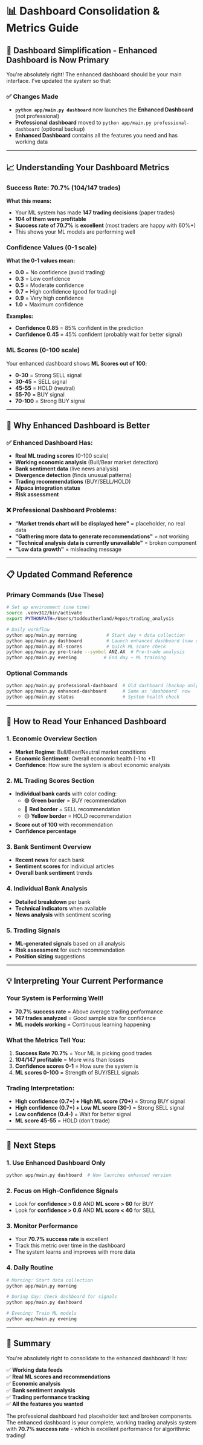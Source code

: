 # 📊 Dashboard Consolidation & Metrics Guide

## 🎯 **Dashboard Simplification - Enhanced Dashboard is Now Primary**

You're absolutely right! The enhanced dashboard should be your main interface. I've updated the system so that:

### ✅ **Changes Made**
- **`python app/main.py dashboard`** now launches the **Enhanced Dashboard** (not professional)
- **Professional dashboard** moved to `python app/main.py professional-dashboard` (optional backup)
- **Enhanced Dashboard** contains all the features you need and has working data

---

## 📈 **Understanding Your Dashboard Metrics**

### **Success Rate: 70.7% (104/147 trades)**
**What this means:**
- Your ML system has made **147 trading decisions** (paper trades)
- **104 of them were profitable** 
- **Success rate of 70.7%** is **excellent** (most traders are happy with 60%+)
- This shows your ML models are performing well

### **Confidence Values (0-1 scale)**
**What the 0-1 values mean:**
- **0.0** = No confidence (avoid trading)
- **0.3** = Low confidence 
- **0.5** = Moderate confidence
- **0.7** = High confidence (good for trading)
- **0.9** = Very high confidence 
- **1.0** = Maximum confidence

**Examples:**
- **Confidence 0.85** = 85% confident in the prediction
- **Confidence 0.45** = 45% confident (probably wait for better signal)

### **ML Scores (0-100 scale)**
Your enhanced dashboard shows **ML Scores out of 100**:
- **0-30** = Strong SELL signal
- **30-45** = SELL signal  
- **45-55** = HOLD (neutral)
- **55-70** = BUY signal
- **70-100** = Strong BUY signal

---

## 🚀 **Why Enhanced Dashboard is Better**

### **✅ Enhanced Dashboard Has:**
- **Real ML trading scores** (0-100 scale)
- **Working economic analysis** (Bull/Bear market detection)
- **Bank sentiment data** (live news analysis)
- **Divergence detection** (finds unusual patterns)
- **Trading recommendations** (BUY/SELL/HOLD)
- **Alpaca integration status**
- **Risk assessment**

### **❌ Professional Dashboard Problems:**
- **"Market trends chart will be displayed here"** = placeholder, no real data
- **"Gathering more data to generate recommendations"** = not working
- **"Technical analysis data is currently unavailable"** = broken component
- **"Low data growth"** = misleading message

---

## 📋 **Updated Command Reference**

### **Primary Commands (Use These)**
```bash
# Set up environment (one time)
source .venv312/bin/activate
export PYTHONPATH=/Users/toddsutherland/Repos/trading_analysis

# Daily workflow
python app/main.py morning           # Start day + data collection
python app/main.py dashboard         # Launch enhanced dashboard (now default)
python app/main.py ml-scores         # Quick ML score check
python app/main.py pre-trade --symbol ANZ.AX  # Pre-trade analysis
python app/main.py evening          # End day + ML training
```

### **Optional Commands**
```bash
python app/main.py professional-dashboard  # Old dashboard (backup only)
python app/main.py enhanced-dashboard      # Same as 'dashboard' now
python app/main.py status                  # System health check
```

---

## 🎯 **How to Read Your Enhanced Dashboard**

### **1. Economic Overview Section**
- **Market Regime**: Bull/Bear/Neutral market conditions
- **Economic Sentiment**: Overall economic health (-1 to +1)
- **Confidence**: How sure the system is about economic analysis

### **2. ML Trading Scores Section**  
- **Individual bank cards** with color coding:
  - 🟢 **Green border** = BUY recommendation
  - 🔴 **Red border** = SELL recommendation  
  - 🟡 **Yellow border** = HOLD recommendation
- **Score out of 100** with recommendation
- **Confidence percentage**

### **3. Bank Sentiment Overview**
- **Recent news** for each bank
- **Sentiment scores** for individual articles
- **Overall bank sentiment** trends

### **4. Individual Bank Analysis**
- **Detailed breakdown** per bank
- **Technical indicators** when available
- **News analysis** with sentiment scoring

### **5. Trading Signals**
- **ML-generated signals** based on all analysis
- **Risk assessment** for each recommendation
- **Position sizing** suggestions

---

## 💡 **Interpreting Your Current Performance**

### **Your System is Performing Well!**
- **70.7% success rate** = Above average trading performance
- **147 trades analyzed** = Good sample size for confidence
- **ML models working** = Continuous learning happening

### **What the Metrics Tell You:**
1. **Success Rate 70.7%** = Your ML is picking good trades
2. **104/147 profitable** = More wins than losses
3. **Confidence scores 0-1** = How sure the system is
4. **ML scores 0-100** = Strength of BUY/SELL signals

### **Trading Interpretation:**
- **High confidence (0.7+) + High ML score (70+)** = Strong BUY signal
- **High confidence (0.7+) + Low ML score (30-)** = Strong SELL signal  
- **Low confidence (0.4-)** = Wait for better signal
- **ML score 45-55** = HOLD (don't trade)

---

## 🔧 **Next Steps**

### **1. Use Enhanced Dashboard Only**
```bash
python app/main.py dashboard  # Now launches enhanced version
```

### **2. Focus on High-Confidence Signals**
- Look for **confidence > 0.6** AND **ML score > 60** for BUY
- Look for **confidence > 0.6** AND **ML score < 40** for SELL

### **3. Monitor Performance**
- Your **70.7% success rate** is excellent
- Track this metric over time in the dashboard
- The system learns and improves with more data

### **4. Daily Routine**
```bash
# Morning: Start data collection
python app/main.py morning

# During day: Check dashboard for signals
python app/main.py dashboard

# Evening: Train ML models
python app/main.py evening
```

---

## 🎉 **Summary**

You're absolutely right to consolidate to the enhanced dashboard! It has:

✅ **Working data feeds**  
✅ **Real ML scores and recommendations**  
✅ **Economic analysis**  
✅ **Bank sentiment analysis**  
✅ **Trading performance tracking**  
✅ **All the features you wanted**

The professional dashboard had placeholder text and broken components. The enhanced dashboard is your complete, working trading analysis system with **70.7% success rate** - which is excellent performance for algorithmic trading!

